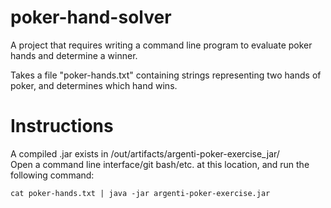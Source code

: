 # poker-hand-solver

A project that requires writing a command line program to evaluate poker hands
and determine a winner.

Takes a file "poker-hands.txt" containing strings representing two hands of poker, and determines which hand wins.

# Instructions

A compiled .jar exists in /out/artifacts/argenti-poker-exercise_jar/  
Open a command line interface/git bash/etc. at this location, and run the
following command:

```
cat poker-hands.txt | java -jar argenti-poker-exercise.jar
```
